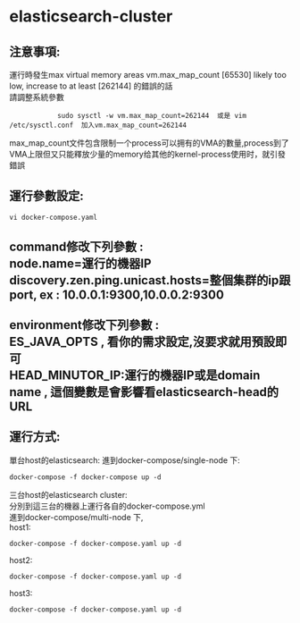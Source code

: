 # elasticsearch-cluster

注意事項:
------
運行時發生max virtual memory areas vm.max_map_count [65530] likely too low, increase to at least [262144]  的錯誤的話 <br>
請調整系統參數 <br>

                sudo sysctl -w vm.max_map_count=262144  或是 vim /etc/sysctl.conf  加入vm.max_map_count=262144

max_map_count文件包含限制一个process可以拥有的VMA的數量,process到了VMA上限但又只能釋放少量的memory给其他的kernel-process使用时，就引發錯誤<br>

運行參數設定:
------

    vi docker-compose.yaml
command修改下列參數 : <br>
node.name=運行的機器IP <br>
discovery.zen.ping.unicast.hosts=整個集群的ip跟port, ex : 10.0.0.1:9300,10.0.0.2:9300 <br>
<br>
environment修改下列參數 : <br>
ES_JAVA_OPTS , 看你的需求設定,沒要求就用預設即可 <br>
HEAD_MINUTOR_IP:運行的機器IP或是domain name , 這個變數是會影響看elasticsearch-head的URL <br>
<br>
運行方式:
------
單台host的elasticsearch:
  進到docker-compose/single-node 下:

    docker-compose -f docker-compose up -d
    
三台host的elasticsearch cluster: <br>
  分別到這三台的機器上運行各自的docker-compose.yml <br>
  進到docker-compose/multi-node 下, <br>
  host1:
  
    docker-compose -f docker-compose.yaml up -d
  host2:
    
    docker-compose -f docker-compose.yaml up -d
  host3:
    
    docker-compose -f docker-compose.yaml up -d
